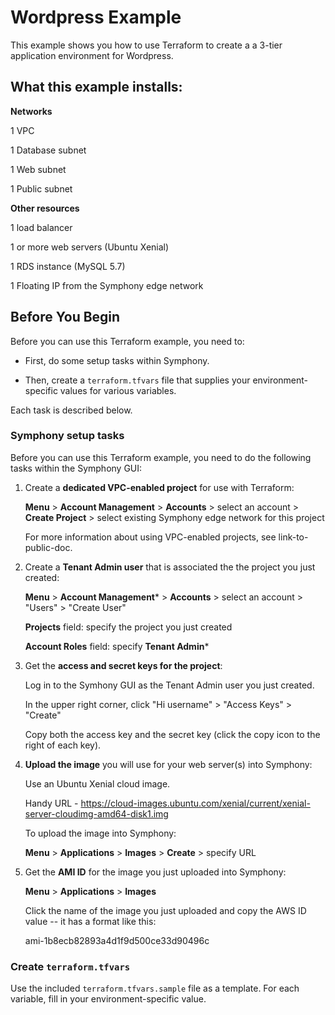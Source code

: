 # Wordpress Example

This example shows you how to use Terraform to create a a 3-tier application environment for Wordpress.

## What this example installs:

**Networks**

1 VPC

1 Database subnet

1 Web subnet

1 Public subnet

**Other resources**

1 load balancer

1 or more web servers (Ubuntu Xenial)

1 RDS instance (MySQL 5.7)

1 Floating IP from the Symphony edge network

## Before You Begin

Before you can use this Terraform example, you need to:

* First, do some setup tasks within Symphony.

* Then, create a `terraform.tfvars` file that supplies your environment-specific values for various variables.

Each task is described below.


### Symphony setup tasks

Before you can use this Terraform example, you need to do the following tasks within the Symphony GUI:

1. Create a **dedicated VPC-enabled project** for use with Terraform:

    **Menu** > **Account Management** > **Accounts** > select an account > **Create Project** > select existing Symphony edge network for this project

    For more information about using VPC-enabled projects, see link-to-public-doc.
    
2. Create a **Tenant Admin user** that is associated the the project you just created:

    **Menu** > **Account Management*** > **Accounts** > select an account > "Users" > "Create User"
    
    **Projects** field: specify the project you just created
    
    **Account Roles** field: specify **Tenant Admin***
    
3. Get the **access and secret keys for the project**:

    Log in to the Symhony GUI as the Tenant Admin user you just created.
    
    In the upper right corner, click "Hi username" > "Access Keys" > "Create"
    
    Copy both the access key and the secret key (click the copy icon to the right of each key).
    

4. **Upload the image** you will use for your web server(s) into Symphony:

    Use an Ubuntu Xenial cloud image.
    
    Handy URL - https://cloud-images.ubuntu.com/xenial/current/xenial-server-cloudimg-amd64-disk1.img
    
    To upload the image into Symphony:
    
    **Menu** > **Applications** > **Images** > **Create** > specify URL
    
    
5. Get the **AMI ID** for the image you just uploaded into Symphony:

    **Menu** > **Applications** > **Images**
    
    Click the name of the image you just uploaded and copy the AWS ID value -- it has a format like this:
    
    ami-1b8ecb82893a4d1f9d500ce33d90496c
    
    
### Create `terraform.tfvars`

Use the included `terraform.tfvars.sample` file as a template. For each variable, fill in your environment-specific value.




    
    
